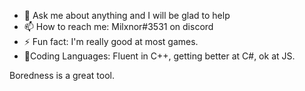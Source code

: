 - 💬 Ask me about anything and I will be glad to help
- 📫 How to reach me: Milxnor#3531 on discord
- ⚡ Fun fact: I'm really good at most games.
- 🎉Coding Languages: Fluent in C++, getting better at C#, ok at JS.

Boredness is a great tool.
<br><br>
